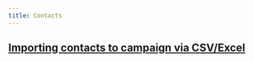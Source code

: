 ```yaml
---
title: Contacts
---
```


## [Importing contacts to campaign via CSV/Excel](importing-contacts-to-campaign-via-csv-excel.md#how-do-i-import-contacts-to-campaign-via-csvexcel)
